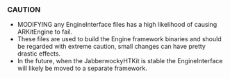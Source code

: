 ### CAUTION
* MODIFYING any EngineInterface files has a high likelihood of causing ARKitEngine to fail.
* These files are used to build the Engine framework binaries and should be regarded with extreme caution, small changes can have pretty drastic effects.
* In the future, when the JabberwockyHTKit is stable the EngineInterface will likely be moved to a separate framework.
